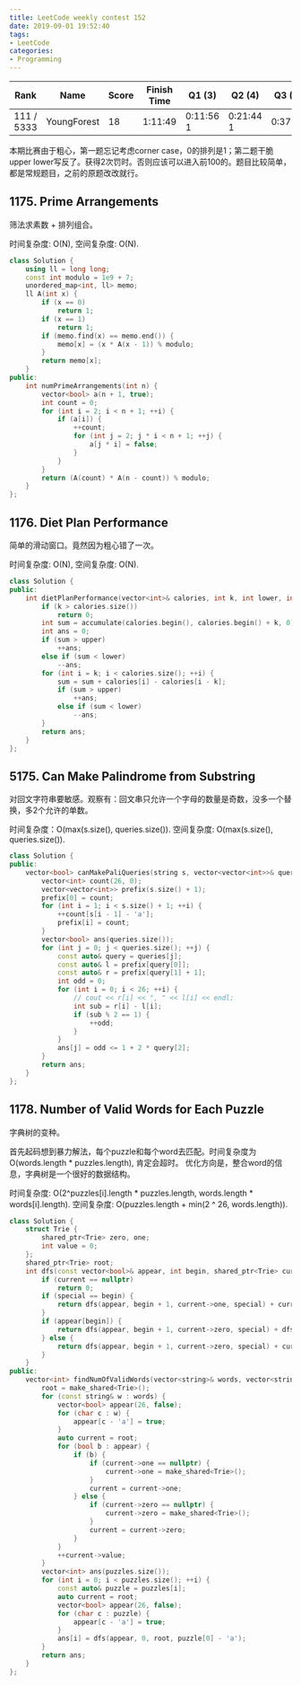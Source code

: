 ```yaml
---
title: LeetCode weekly contest 152
date: 2019-09-01 19:52:40
tags:
- LeetCode
categories:
- Programming
---
```


| Rank |	Name |	Score |	Finish Time | 	Q1 (3) |	Q2 (4) |	Q3 (5) |	Q4 (6)|
|--|--|--|--|--|--|--|--|
| 111 / 5333 |	YoungForest | 	18	 | 	1:11:49 | 0:11:56  1 | 0:21:44  1 | 0:37:27 | 1:01:49 |

本期比赛由于粗心，第一题忘记考虑corner case，0的排列是1；第二题干脆upper lower写反了。获得2次罚时。否则应该可以进入前100的。题目比较简单，都是常规题目，之前的原题改改就行。

## 1175. Prime Arrangements

筛法求素数 + 排列组合。

时间复杂度: O(N),
空间复杂度: O(N).

```cpp
class Solution {
    using ll = long long;
    const int modulo = 1e9 + 7;
    unordered_map<int, ll> memo;
    ll A(int x) {
        if (x == 0)
            return 1;
        if (x == 1)
            return 1;
        if (memo.find(x) == memo.end()) {
            memo[x] = (x * A(x - 1)) % modulo;
        }
        return memo[x];
    }
public:
    int numPrimeArrangements(int n) {
        vector<bool> a(n + 1, true);
        int count = 0;
        for (int i = 2; i < n + 1; ++i) {
            if (a[i]) {
                ++count;
                for (int j = 2; j * i < n + 1; ++j) {
                    a[j * i] = false;
                }
            }
        }
        return (A(count) * A(n - count)) % modulo;
    }
};
```

## 1176. Diet Plan Performance

简单的滑动窗口。竟然因为粗心错了一次。

时间复杂度: O(N),
空间复杂度: O(N).


```cpp
class Solution {
public:
    int dietPlanPerformance(vector<int>& calories, int k, int lower, int upper) {
        if (k > calories.size())
            return 0;
        int sum = accumulate(calories.begin(), calories.begin() + k, 0);
        int ans = 0;
        if (sum > upper)
            ++ans;
        else if (sum < lower)
            --ans;
        for (int i = k; i < calories.size(); ++i) {
            sum = sum + calories[i] - calories[i - k];
            if (sum > upper)
                ++ans;
            else if (sum < lower)
                --ans;
        }
        return ans;
    }
};
```

## 5175. Can Make Palindrome from Substring

对回文字符串要敏感。观察有：回文串只允许一个字母的数量是奇数，没多一个替换，多2个允许的单数。

时间复杂度：O(max(s.size(), queries.size()).
空间复杂度: O(max(s.size(), queries.size()).

```cpp
class Solution {
public:
    vector<bool> canMakePaliQueries(string s, vector<vector<int>>& queries) {
        vector<int> count(26, 0);
        vector<vector<int>> prefix(s.size() + 1);
        prefix[0] = count;
        for (int i = 1; i < s.size() + 1; ++i) {
            ++count[s[i - 1] - 'a'];
            prefix[i] = count;
        }
        vector<bool> ans(queries.size());
        for (int j = 0; j < queries.size(); ++j) {
            const auto& query = queries[j];
            const auto& l = prefix[query[0]];
            const auto& r = prefix[query[1] + 1];
            int odd = 0;
            for (int i = 0; i < 26; ++i) {
                // cout << r[i] << ", " << l[i] << endl;
                int sub = r[i] - l[i];
                if (sub % 2 == 1) {
                    ++odd;
                }
            }
            ans[j] = odd <= 1 + 2 * query[2];
        }
        return ans;
    }
};
```

## 1178. Number of Valid Words for Each Puzzle

字典树的变种。

首先起码想到暴力解法，每个puzzle和每个word去匹配。时间复杂度为 O(words.length * puzzles.length), 肯定会超时。
优化方向是，整合word的信息，字典树是一个很好的数据结构。

时间复杂度: O(2^puzzles[i].length * puzzles.length, words.length * words[i].length).
空间复杂度: O(puzzles.length + min(2 ^ 26, words.length)).

```cpp
class Solution {
    struct Trie {
        shared_ptr<Trie> zero, one;
        int value = 0;
    };
    shared_ptr<Trie> root;
    int dfs(const vector<bool>& appear, int begin, shared_ptr<Trie> current, int special) {
        if (current == nullptr)
            return 0;
        if (special == begin) {
            return dfs(appear, begin + 1, current->one, special) + current->value;
        }
        if (appear[begin]) {
            return dfs(appear, begin + 1, current->zero, special) + dfs(appear, begin + 1, current->one, special) + current->value;
        } else {
            return dfs(appear, begin + 1, current->zero, special) + current->value;
        }
    }
public:
    vector<int> findNumOfValidWords(vector<string>& words, vector<string>& puzzles) {
        root = make_shared<Trie>();
        for (const string& w : words) {
            vector<bool> appear(26, false);
            for (char c : w) {
                appear[c - 'a'] = true;
            }
            auto current = root;
            for (bool b : appear) {
                if (b) {
                    if (current->one == nullptr) {
                        current->one = make_shared<Trie>();
                    }
                    current = current->one;
                } else {
                    if (current->zero == nullptr) {
                        current->zero = make_shared<Trie>();
                    }
                    current = current->zero;
                }
            }
            ++current->value;
        }
        vector<int> ans(puzzles.size());
        for (int i = 0; i < puzzles.size(); ++i) {
            const auto& puzzle = puzzles[i];
            auto current = root;
            vector<bool> appear(26, false);
            for (char c : puzzle) {
                appear[c - 'a'] = true;
            }
            ans[i] = dfs(appear, 0, root, puzzle[0] - 'a');
        }
        return ans;
    }
};
```